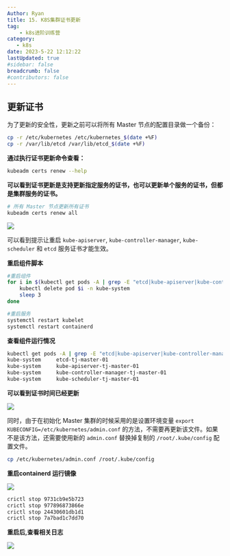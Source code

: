 ```yaml
---
Author: Ryan
title: 15. K8S集群证书更新
tag: 
    - k8s进阶训练营
category: 
   - k8s
date: 2023-5-22 12:12:22
lastUpdated: true
#sidebar: false
breadcrumb: false
#contributors: false
---
```



## 更新证书

为了更新的安全性，更新之前可以将所有 Master 节点的配置目录做一个备份：

```bash
cp -r /etc/kubernetes /etc/kubernetes_$(date +%F)
cp -r /var/lib/etcd /var/lib/etcd_$(date +%F)
```



**通过执行证书更新命令查看：**

```bash
kubeadm certs renew --help
```



**可以看到证书更新是支持更新指定服务的证书，也可以更新单个服务的证书，但都是集群服务的证书。**

```bash
# 所有 Master 节点更新所有证书
kubeadm certs renew all
```

![](http://cdn1.ryanxin.live/824941-20221010172857637-35455519.png)

可以看到提示让重启 `kube-apiserver`, `kube-controller-manager`, `kube-scheduler` 和 `etcd` 服务证书才能生效。



**重启组件脚本**

```bash
#重启组件
for i in $(kubectl get pods -A | grep -E "etcd|kube-apiserver|kube-controller-manager|kube-scheduler" | awk '{print $2}');do
    kubectl delete pod $i -n kube-system
    sleep 3
done

#重启服务
systemctl restart kubelet
systemctl restart containerd
```



**查看组件运行情况**

```bash
kubectl get pods -A | grep -E "etcd|kube-apiserver|kube-controller-manager|kube-scheduler"
kube-system     etcd-tj-master-01                                             1/1     Running   32         15m
kube-system     kube-apiserver-tj-master-01                                   1/1     Running   39         15m
kube-system     kube-controller-manager-tj-master-01                          1/1     Running   163        15m
kube-system     kube-scheduler-tj-master-01   
```



**可以看到证书时间已经更新**

![](http://cdn1.ryanxin.live/1684504977403-0ce1a21d-265c-40b2-9d22-465fafc66a5a.png)



同时，由于在初始化 Master 集群的时候采用的是设置环境变量 `export KUBECONFIG=/etc/kubernetes/admin.conf` 的方法，不需要再更新该文件。如果不是该方法，还需要使用新的 `admin.conf` 替换掉复制的 `/root/.kube/config` 配置文件。



```sh
cp /etc/kubernetes/admin.conf /root/.kube/config
```





**重启containerd 运行镜像**

![](http://cdn1.ryanxin.live/image-20230515164716199.png)

```bash
crictl stop 9731cb9e5b723
crictl stop 977896873866e
crictl stop 24430601db1d1
crictl stop 7a7bad1c7dd70
```



**重启后,查看相关日志**



![](http://cdn1.ryanxin.live/image-20230515164818560.png)



